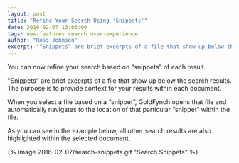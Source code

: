 ```yaml
---
layout: post
title: "Refine Your Search Using 'Snippets'"
date: 2016-02-07 13:03:00
tags: new-features search user-experience
author: "Ross Johnson"
excerpt: "“Snippets” are brief excerpts of a file that show up below the search results. The purpose is to provide context for your results within each document."
---
```


You can now refine your search based on “snippets” of each result.

"Snippets" are brief excerpts of a file that show up below the search results. The purpose is to provide context for your results within each document.

When you select a file based on a “snippet”, GoldFynch opens that file and automatically navigates to the location of that particular “snippet” within the file.

As you can see in the example below, all other search results are also highlighted within the selected document.

{% image 2016-02-07/search-snippets.gif "Search Snippets" %}

